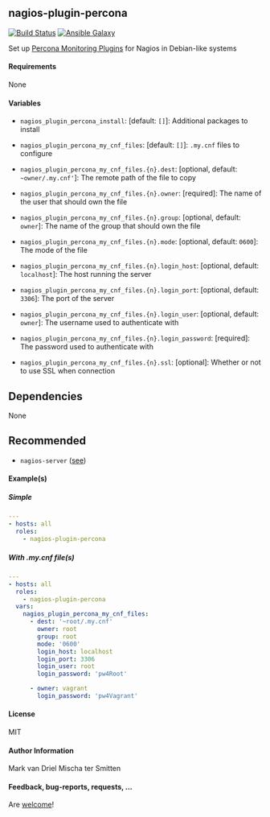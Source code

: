 ## nagios-plugin-percona 

[![Build Status](https://travis-ci.org/Oefenweb/ansible-nagios-plugin-percona.svg?branch=master)](https://travis-ci.org/Oefenweb/ansible-nagios-plugin-percona) [![Ansible Galaxy](http://img.shields.io/badge/ansible--galaxy-nagios-plugin-percona-blue.svg)](https://galaxy.ansible.com/list#/roles/6547)

Set up [Percona Monitoring Plugins](https://www.percona.com/software/mysql-tools/percona-monitoring-plugins) for Nagios in Debian-like systems

#### Requirements

None

#### Variables

* `nagios_plugin_percona_install`: [default: `[]`]: Additional packages to install

* `nagios_plugin_percona_my_cnf_files`: [default: `[]`]: `.my.cnf` files to configure
* `nagios_plugin_percona_my_cnf_files.{n}.dest`: [optional, default: `~owner/.my.cnf'`]: The remote path of the file to copy
* `nagios_plugin_percona_my_cnf_files.{n}.owner`: [required]: The name of the user that should own the file
* `nagios_plugin_percona_my_cnf_files.{n}.group`: [optional, default: `owner`]: The name of the group that should own the file
* `nagios_plugin_percona_my_cnf_files.{n}.mode`: [optional, default: `0600`]: The mode of the file
* `nagios_plugin_percona_my_cnf_files.{n}.login_host`: [optional, default: `localhost`]: The host running the server
* `nagios_plugin_percona_my_cnf_files.{n}.login_port`: [optional, default: `3306`]: The port of the server
* `nagios_plugin_percona_my_cnf_files.{n}.login_user`: [optional, default: `owner`]: The username used to authenticate with
* `nagios_plugin_percona_my_cnf_files.{n}.login_password`: [required]: The password used to authenticate with

* `nagios_plugin_percona_my_cnf_files.{n}.ssl`: [optional]: Whether or not to use SSL when connection

## Dependencies

None

## Recommended

* `nagios-server` ([see](https://github.com/Oefenweb/ansible-nagios-server))

#### Example(s)

##### Simple

```yaml
---
- hosts: all
  roles:
    - nagios-plugin-percona
```

##### With .my.cnf file(s)

```yaml
---
- hosts: all
  roles:
    - nagios-plugin-percona
  vars:
    nagios_plugin_percona_my_cnf_files:
      - dest: '~root/.my.cnf'
        owner: root
        group: root
        mode: '0600'
        login_host: localhost
        login_port: 3306
        login_user: root
        login_password: 'pw4Root'

      - owner: vagrant
        login_password: 'pw4Vagrant'
```

#### License

MIT

#### Author Information

Mark van Driel
Mischa ter Smitten

#### Feedback, bug-reports, requests, ...

Are [welcome](https://github.com/Oefenweb/ansible-nagios-plugin-percona/issues)!
